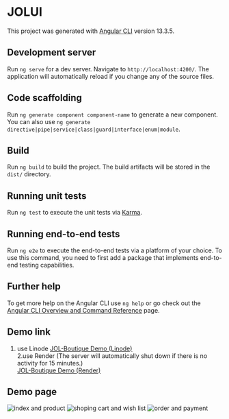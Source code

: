 # JOLUI

This project was generated with [Angular CLI](https://github.com/angular/angular-cli) version 13.3.5.

## Development server

Run `ng serve` for a dev server. Navigate to `http://localhost:4200/`. The application will automatically reload if you change any of the source files.

## Code scaffolding

Run `ng generate component component-name` to generate a new component. You can also use `ng generate directive|pipe|service|class|guard|interface|enum|module`.

## Build

Run `ng build` to build the project. The build artifacts will be stored in the `dist/` directory.

## Running unit tests

Run `ng test` to execute the unit tests via [Karma](https://karma-runner.github.io).

## Running end-to-end tests

Run `ng e2e` to execute the end-to-end tests via a platform of your choice. To use this command, you need to first add a package that implements end-to-end testing capabilities.

## Further help

To get more help on the Angular CLI use `ng help` or go check out the [Angular CLI Overview and Command Reference](https://angular.io/cli) page.

## Demo link
1. use Linode [JOL-Boutique Demo (Linode)](https://forest-bhfq.com) <br>
2.use Render (The server will automatically shut down if there is no activity for 15 minutes.)<br>
[JOL-Boutique Demo (Render)](https://jol-boutique.onrender.com)

## Demo page 
<img src="https://forest-bhfq.com/image/index.gif" alt="index and product">
<img src="https://forest-bhfq.com/image/cart.gif" alt="shoping cart and wish list">
<img src="https://forest-bhfq.com/image/order.gif" alt="order and payment">



